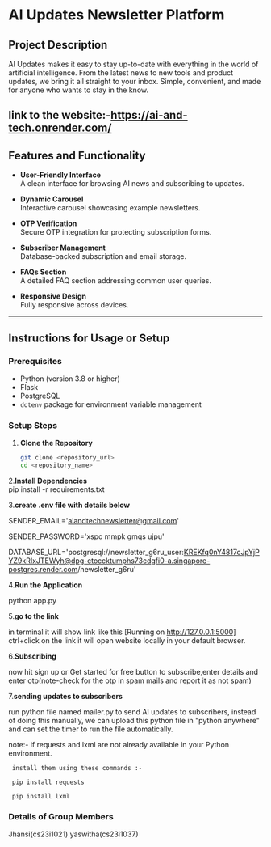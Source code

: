 
# AI Updates Newsletter Platform  

## Project Description  
AI Updates makes it easy to stay up-to-date with everything in the world of artificial intelligence. From the latest news to new tools and product updates, we bring it all straight to your inbox. Simple, convenient, and made for anyone who wants to stay in the know.

link to the website:-https://ai-and-tech.onrender.com/
---
## Features and Functionality  
- **User-Friendly Interface**  
  A clean interface for browsing AI news and subscribing to updates.  
   
- **Dynamic Carousel**  
  Interactive carousel showcasing example newsletters.  

- **OTP Verification**  
  Secure OTP integration for protecting subscription forms.  

- **Subscriber Management**  
  Database-backed subscription and email storage.  

- **FAQs Section**  
  A detailed FAQ section addressing common user queries.  

- **Responsive Design**  
  Fully responsive across devices.  

---

## Instructions for Usage or Setup  

### Prerequisites  
- Python (version 3.8 or higher)  
- Flask  
- PostgreSQL  
- `dotenv` package for environment variable management  

### Setup Steps  
1. **Clone the Repository**  
   ```bash  
   git clone <repository_url>  
   cd <repository_name>
   
2.**Install Dependencies**  
  pip install -r requirements.txt  
  
3.**create .env file with details below**
  
  SENDER_EMAIL='aiandtechnewsletter@gmail.com'
  
  SENDER_PASSWORD='xspo mmpk gmqs ujpu'
  
  DATABASE_URL='postgresql://newsletter_g6ru_user:KREKfq0nY4817cJpYjPYZ9kRIxJTEWyh@dpg-ctoccktumphs73cdgfi0-a.singapore-postgres.render.com/newsletter_g6ru'

  
4.**Run the Application**

  python app.py

5.**go to the link**

  in terminal it will show link like this  [Running on http://127.0.0.1:5000] ctrl+click on the link it will open  website locally in your default browser.

    
6.**Subscribing**

  now hit sign up or Get started for free button to subscribe,enter details and enter otp(note-check for the otp in spam mails and report it as not spam)

   
7.**sending updates to subscribers**

  run python file named mailer.py to send AI updates to subscribers, instead of doing this manually, we can upload this python file in "python anywhere" 
  and can set the timer to run the file automatically.

  note:- if requests and lxml are not already available in your Python environment.
     
     install them using these commands :-
     
     pip install requests
     
     pip install lxml

    

### Details of Group Members
  Jhansi(cs23i1021)  yaswitha(cs23i1037)

 

